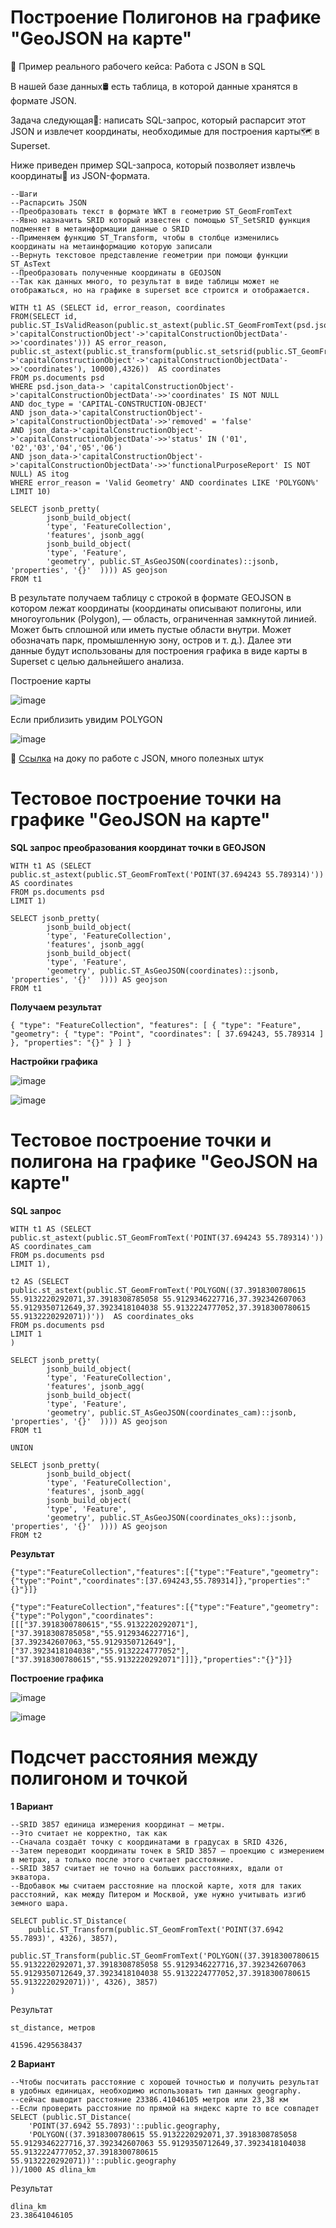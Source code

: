 # Построение Полигонов на графике "GeoJSON на карте"

💼 Пример реального рабочего кейса: Работа с JSON в SQL

В нашей базе данных🛢️ есть таблица, в которой данные хранятся в формате JSON. 

Задача следующая🐾: написать SQL-запрос, который распарсит этот JSON и извлечет координаты, необходимые для построения карты🗺️ в Superset.

Ниже приведен пример SQL-запроса, который позволяет извлечь координаты🔵 из JSON-формата. 

```
--Шаги 
--Распарсить JSON 
--Преобразовать текст в формате WKT в геометрию ST_GeomFromText 
--Явно назначить SRID который известен с помощью ST_SetSRID функция подменяет в метаинформации данные о SRID 
--Применяем функцию ST_Transform, чтобы в столбце изменились координаты на метаинформацию которую записали 
--Вернуть текстовое представление геометрии при помощи функции ST_AsText 
--Преобразовать полученные координаты в GEOJSON
--Так как данных много, то результат в виде таблицы может не отображаться, но на графике в superset все строится и отображается.

WITH t1 AS (SELECT id, error_reason, coordinates
FROM(SELECT id,  public.ST_IsValidReason(public.st_astext(public.ST_GeomFromText(psd.json_data->'capitalConstructionObject'->'capitalConstructionObjectData'->>'coordinates'))) AS error_reason,
public.st_astext(public.st_transform(public.st_setsrid(public.ST_GeomFromText(psd.json_data->'capitalConstructionObject'->'capitalConstructionObjectData'->>'coordinates'), 10000),4326))  AS coordinates
FROM ps.documents psd
WHERE psd.json_data-> 'capitalConstructionObject'->'capitalConstructionObjectData'->>'coordinates' IS NOT NULL
AND doc_type = 'CAPITAL-CONSTRUCTION-OBJECT'
AND json_data->'capitalConstructionObject'->'capitalConstructionObjectData'->>'removed' = 'false'
AND json_data->'capitalConstructionObject'->'capitalConstructionObjectData'->>'status' IN ('01', '02','03','04','05','06')
AND json_data->'capitalConstructionObject'->'capitalConstructionObjectData'->>'functionalPurposeReport' IS NOT NULL) AS itog
WHERE error_reason = 'Valid Geometry' AND coordinates LIKE 'POLYGON%' LIMIT 10)

SELECT jsonb_pretty(
        jsonb_build_object(
        'type', 'FeatureCollection',
        'features', jsonb_agg(
        jsonb_build_object(
        'type', 'Feature',
        'geometry', public.ST_AsGeoJSON(coordinates)::jsonb,  'properties', '{}'  )))) AS geojson 
FROM t1
```

В результате получаем таблицу с строкой в формате GEOJSON в котором лежат координаты (координаты описывают полигоны, или многоугольник (Polygon), — область, ограниченная замкнутой линией. Может быть сплошной или иметь пустые области внутри. Может обозначать парк, промышленную зону, остров и т. д.). Далее эти данные будут использованы для построения графика в виде карты в Superset с целью дальнейшего анализа.

Построение карты

![image](https://github.com/user-attachments/assets/7c2fe123-a101-4c54-86ee-bf3b5f0c7184)

Если приблизить увидим POLYGON

![image](https://github.com/user-attachments/assets/a1b39934-713c-4158-b067-b9a5a47d34e6)


🔗 [Ссылка](https://postgrespro.ru/docs/postgrespro/9.5/functions-json) на доку по работе с JSON, много полезных штук

# Тестовое построение точки на графике "GeoJSON на карте" 

**SQL запрос преобразования координат точки в GEOJSON**

```
WITH t1 AS (SELECT 
public.st_astext(public.ST_GeomFromText('POINT(37.694243 55.789314)'))  AS coordinates
FROM ps.documents psd
LIMIT 1)

SELECT jsonb_pretty(
        jsonb_build_object(
        'type', 'FeatureCollection',
        'features', jsonb_agg(
        jsonb_build_object(
        'type', 'Feature',
        'geometry', public.ST_AsGeoJSON(coordinates)::jsonb,  'properties', '{}'  )))) AS geojson 
FROM t1
```

**Получаем результат**

```
{ "type": "FeatureCollection", "features": [ { "type": "Feature", "geometry": { "type": "Point", "coordinates": [ 37.694243, 55.789314 ] }, "properties": "{}" } ] }
```

**Настройки графика**

![image](https://github.com/user-attachments/assets/9d1b7a8a-f695-4a8b-9268-d4b29d87d950)

![image](https://github.com/user-attachments/assets/1d17b399-2020-4369-a104-06b2ae0ceaa5)

# Тестовое построение точки и полигона на графике "GeoJSON на карте"

**SQL запрос**

```
WITH t1 AS (SELECT 
public.st_astext(public.ST_GeomFromText('POINT(37.694243 55.789314)'))  AS coordinates_cam
FROM ps.documents psd
LIMIT 1),

t2 AS (SELECT 
public.st_astext(public.ST_GeomFromText('POLYGON((37.3918300780615 55.9132220292071,37.3918308785058 55.9129346227716,37.392342607063 55.9129350712649,37.3923418104038 55.9132224777052,37.3918300780615 55.9132220292071))'))  AS coordinates_oks
FROM ps.documents psd
LIMIT 1
)

SELECT jsonb_pretty(
        jsonb_build_object(
        'type', 'FeatureCollection',
        'features', jsonb_agg(
        jsonb_build_object(
        'type', 'Feature',
        'geometry', public.ST_AsGeoJSON(coordinates_cam)::jsonb,  'properties', '{}'  )))) AS geojson 
FROM t1

UNION

SELECT jsonb_pretty(
        jsonb_build_object(
        'type', 'FeatureCollection',
        'features', jsonb_agg(
        jsonb_build_object(
        'type', 'Feature',
        'geometry', public.ST_AsGeoJSON(coordinates_oks)::jsonb,  'properties', '{}'  )))) AS geojson 
FROM t2
```

**Результат**

```
{"type":"FeatureCollection","features":[{"type":"Feature","geometry":{"type":"Point","coordinates":[37.694243,55.789314]},"properties":"{}"}]}

{"type":"FeatureCollection","features":[{"type":"Feature","geometry":{"type":"Polygon","coordinates":[[["37.3918300780615","55.9132220292071"],["37.3918308785058","55.9129346227716"],[37.392342607063,"55.9129350712649"],["37.3923418104038","55.9132224777052"],["37.3918300780615","55.9132220292071"]]]},"properties":"{}"}]}
```

**Построение графика**

![image](https://github.com/user-attachments/assets/e4345c6e-d4e5-455c-a8bb-d9a6c12fae51)

![image](https://github.com/user-attachments/assets/76c09fde-5f03-4c47-b6de-5e0b7aeeb602)

# Подсчет расстояния между полигоном и точкой

**1 Вариант**

```
--SRID 3857 единица измерения координат — метры.
--Это считает не корректно, так как 
--Сначала создаёт точку с координатами в градусах в SRID 4326, 
--Затем переводит координаты точек в SRID 3857 — проекцию с измерением в метрах, а только после этого считает расстояние.
--SRID 3857 считает не точно на больших расстояниях, вдали от экватора. 
--Вдобавок мы считаем расстояние на плоской карте, хотя для таких расстояний, как между Питером и Москвой, уже нужно учитывать изгиб земного шара.

SELECT public.ST_Distance(
    public.ST_Transform(public.ST_GeomFromText('POINT(37.6942 55.7893)', 4326), 3857),
    public.ST_Transform(public.ST_GeomFromText('POLYGON((37.3918300780615 55.9132220292071,37.3918308785058 55.9129346227716,37.392342607063 55.9129350712649,37.3923418104038 55.9132224777052,37.3918300780615 55.9132220292071))', 4326), 3857)
)
```

Результат

```
st_distance, метров

41596.4295638437
```

**2 Вариант**

```
--Чтобы посчитать расстояние с хорошей точностью и получить результат в удобных единицах, необходимо использовать тип данных geography.
--сейчас выводит расстояние 23386.41046105 метров или 23,38 км
--Если проверить расстояние по прямой на яндекс карте то все совпадет
SELECT (public.ST_Distance(
    'POINT(37.6942 55.7893)'::public.geography,
    'POLYGON((37.3918300780615 55.9132220292071,37.3918308785058 55.9129346227716,37.392342607063 55.9129350712649,37.3923418104038 55.9132224777052,37.3918300780615 55.9132220292071))'::public.geography
))/1000 AS dlina_km
```

Результат

```
dlina_km
23.38641046105
```
